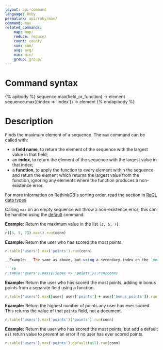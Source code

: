 ```yaml
---
layout: api-command
language: Ruby
permalink: api/ruby/max/
command: max
related_commands:
    map: map/
    reduce: reduce/
    count: count/
    sum: sum/
    avg: avg/
    min: min/
    group: group/
---
```


# Command syntax #

{% apibody %}
sequence.max(field_or_function) &rarr; element
sequence.max({:index => 'index'}) &rarr; element
{% endapibody %}

# Description #

Finds the maximum element of a sequence. The `max` command can be called with:

* a **field name**, to return the element of the sequence with the largest value in that field;
* an **index**, to return the element of the sequence with the largest value in that index;
* a **function**, to apply the function to every element within the sequence and return the element which returns the largest value from the function, ignoring any elements where the function produces a non-existence error.

For more information on RethinkDB's sorting order, read the section in [ReQL data types](/docs/data-types/#sorting-order).

Calling `max` on an empty sequence will throw a non-existence error; this can be handled using the [default](/api/ruby/default/) command.

__Example:__ Return the maximum value in the list `[3, 5, 7]`.

```rb
r([3, 5, 7]).max().run(conn)
```

__Example:__ Return the user who has scored the most points.

```rb
r.table('users').max('points').run(conn)

__Example:__ The same as above, but using a secondary index on the `points` field.

```rb
r.table('users').max({:index => 'points'}).run(conn)
```

__Example:__ Return the user who has scored the most points, adding in bonus points from a separate field using a function.

```rb
r.table('users').max{|user| user['points'] + user['bonus_points']}.run(conn)
```

__Example:__ Return the highest number of points any user has ever scored. This returns the value of that `points` field, not a document.

```rb
r.table('users').max('points')['points'].run(conn)
```

__Example:__ Return the user who has scored the most points, but add a default `nil` return value to prevent an error if no user has ever scored points.

```rb
r.table('users').max('points').default(nil).run(conn)
```
